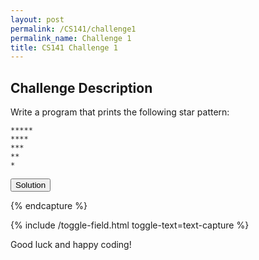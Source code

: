 ```yaml
---
layout: post
permalink: /CS141/challenge1
permalink_name: Challenge 1
title: CS141 Challenge 1
---
```


## Challenge Description

Write a program that prints the following star pattern:

```
*****
****
***
**
*
```

<button onclick="HideShowElement()">Solution</button>

<div id="HideShow" style="display:none">

{% capture text-capture %}
  "YourCode"
</div>

{% endcapture %}

{% include /toggle-field.html  toggle-text=text-capture  %}
</div>



Good luck and happy coding!
